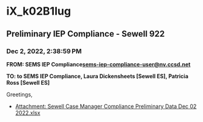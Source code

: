 # iX_k02B1lug
## Preliminary IEP Compliance - Sewell 922
### Dec 2, 2022, 2:38:59 PM
**FROM: SEMS IEP Compliance<sems-iep-compliance-user@nv.ccsd.net>**

**TO: to SEMS IEP Compliance, Laura Dickensheets [Sewell ES], Patricia Ross [Sewell ES]**


Greetings, 





* [Attachment: Sewell Case Manager Compliance Preliminary Data Dec 02 2022.xlsx](iX_k02B1lug-attachment-1.xlsx)
